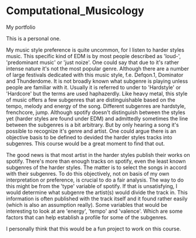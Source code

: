 # Computational_Musicology
My portfolio

This is a personal one.

My music style preference is quite uncommon, for I listen to harder styles music. This specific kind of EDM  is by most people described as 'loud-', 'predominant music' or 'just noize'. One could say that due to it's rather intense nature it's not the most popular genre. Although there are a number of large festivals dedicated with this music style, f.e. Defqon.1, Dominator and Thunderdome. It is not broadly known what subgenre is playing unless people are familiar with it. Usually it is referred to under to 'Hardstyle' or 'Hardcore' but the terms are used haphazerdly. Like heavy metal, this style of music offers a few subgenres that are distinguishable based on the tempo, melody and energy of the song. Different subgenres are hardstyle, frenchcore, jump. Although spotify doesn't distinguish between the styles yet (harder styles are found under EDM) and admittedly sometimes the line between the subgenres is a bit arbitrary. But by only hearing a song it's possible to recognize it's genre and artist. One could argue there is an objective basis to be defined to devided the harder styles tracks into subgenres. This course would be a great moment to find that out.

The good news is that most artist in the harder styles publish their works on spotify. There's more than enough tracks on spotify, even the least known subgenres of the harder styles. The matter is to select the songs in accord with their subgenres. To do this objectively, not on basis of my own interpretation or preference, is crucial to do a fair analysis. The way to do this might be from the 'type' variable of spotify. If that is unsatisfying, I would determine what subgenre the artist(s) would divide the track in. This information is often published with the track itself and it found rather easily (which is also an assumption really). Some variables that would be interesting to look at are 'energy', 'tempo' and 'valence'. Which are some factors that can help establish a profile for some of the subgenres.

I personally think that this would be a fun project to work on this course.
